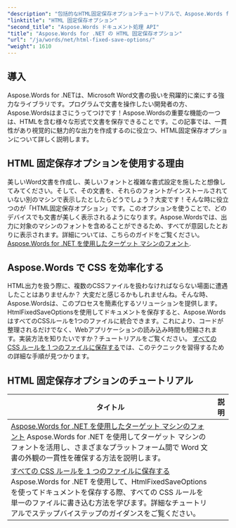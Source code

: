 ```yaml
---
"description": "包括的なHTML固定保存オプションチュートリアルで、Aspose.Words for .NETのパワーを解き放ちましょう。ドキュメントワークフローを効率化する方法を学びましょう。"
"linktitle": "HTML 固定保存オプション"
"second_title": "Aspose.Words ドキュメント処理 API"
"title": "Aspose.Words for .NET の HTML 固定保存オプション"
"url": "/ja/words/net/html-fixed-save-options/"
"weight": 1610
---
```


## 導入

Aspose.Words for .NETは、Microsoft Word文書の扱いを飛躍的に楽にする強力なライブラリです。プログラムで文書を操作したい開発者の方、Aspose.Wordsはまさにうってつけです！Aspose.Wordsの重要な機能の一つは、HTMLを含む様々な形式で文書を保存できることです。この記事では、一貫性があり視覚的に魅力的な出力を作成するのに役立つ、HTML固定保存オプションについて詳しく説明します。

## HTML 固定保存オプションを使用する理由

美しいWord文書を作成し、美しいフォントと複雑な書式設定を施したと想像してみてください。そして、その文書を、それらのフォントがインストールされていない別のマシンで表示したとしたらどうでしょう？大変です！そんな時に役立つのが「HTML固定保存オプション」です。このオプションを使うことで、どのデバイスでも文書が美しく表示されるようになります。Aspose.Wordsでは、出力に対象のマシンのフォントを含めることができるため、すべてが意図したとおりに表示されます。詳細については、こちらのガイドをご覧ください。 [Aspose.Words for .NET を使用したターゲット マシンのフォント](./target-machine-font/).

## Aspose.Words で CSS を効率化する

HTML出力を扱う際に、複数のCSSファイルを扱わなければならない場面に遭遇したことはありませんか？ 大変だと感じるかもしれませんね。そんな時、Aspose.Wordsは、このプロセスを簡素化するソリューションを提供します。HtmlFixedSaveOptionsを使用してドキュメントを保存すると、Aspose.WordsはすべてのCSSルールを1つのファイルに統合できます。これにより、コードが整理されるだけでなく、Webアプリケーションの読み込み時間も短縮されます。実装方法を知りたいですか？チュートリアルをご覧ください。 [すべての CSS ルールを 1 つのファイルに保存する](./save-all-css-rules-in-single-file/)では、このテクニックを習得するための詳細な手順が見つかります。

 ## HTML 固定保存オプションのチュートリアル
| タイトル | 説明 |
| --- | --- |
| [Aspose.Words for .NET を使用したターゲット マシンのフォント](./target-machine-font/) Aspose.Words for .NET を使用してターゲット マシンのフォントを活用し、さまざまなプラットフォーム間で Word 文書の外観の一貫性を確保する方法を説明します。 |
| [すべての CSS ルールを 1 つのファイルに保存する](./save-all-css-rules-in-single-file/) Aspose.Words for .NET を使用して、HtmlFixedSaveOptions を使ってドキュメントを保存する際、すべての CSS ルールを単一のファイルに書き込む方法を学びます。詳細なチュートリアルでステップバイステップのガイダンスをご覧ください。 |